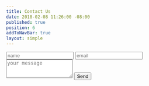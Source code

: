 ```yaml
---
title: Contact Us
date: 2018-02-08 11:26:00 -08:00
published: true
position: 6
addToNavBar: true
layout: simple
---
```



<form action="https://formspree.io/{{site.email}}" method="POST">
  <input type="hidden" name="_format" value="plain" />
  <input class="form-control mb-1 mt-1" type="text" name="name" placeholder="name" required="true"/>
  <input class="form-control mb-1 mt-1" type="email" name="_replyto" placeholder="email"  required="true"/>
  <textarea class="form-control mb-1 mt-1" name="message" rows="3" placeholder="your message" required="true"></textarea>
  <input type="text" name="_gotcha" style="display: none;" />
  <input type="hidden" name="_next" value="//" />
  <button class="btn btn-danger btn-lg mt-3 send-button" type="submit">Send</button>
</form>
